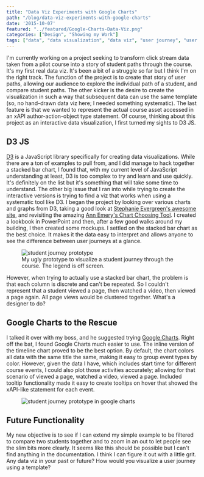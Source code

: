 ```yaml
---
title: "Data Viz Experiments with Google Charts"
path: "/blog/data-viz-experiments-with-google-charts"
date: '2015-10-07'
featured: "../featured/Google-Charts-Data-Viz.png"
categories: ["Design", "Showing my Work"]
tags: ["data", "data visualization", "data viz", "user journey", "user path", "visualization"]
---
```


I'm currently working on a project seeking to transform click stream data taken from a pilot course into a story of student paths through the course. It's my first real data viz. It's been a bit of a struggle so far but I think I'm on the right track. The function of the project is to create that story of user paths, allowing our audience to explore the individual path of a student, and compare student paths. The other kicker is the desire to create the visualization in such a way that subsequent data can use the same template (so, no hand-drawn data viz here; I needed something systematic). The last feature is that we wanted to represent the actual course asset accessed in an xAPI author-action-object type statement. Of course, thinking about this project as an interactive data visualization, I first turned my sights to D3 JS.

## D3 JS

[D3](http://d3js.org/) is a JavaScript library specifically for creating data visualizations. While there are a ton of examples to pull from, and I did manage to hack together a stacked bar chart, I found that, with my current level of JavaScript understanding at least, D3 is too complex to try and learn and use quickly. It's definitely on the list but it's something that will take some time to understand. The other big issue that I ran into while trying to create the interactive versions is trying to find a viz that works when using a systematic tool like D3. I began the project by looking over various charts and graphs from D3, taking a good look at [Stephanie Evergreen's awesome site](http://stephanieevergreen.com/), and revisiting the amazing [Ann Emery's Chart Choosing Tool](http://annkemery.com/essentials/). I created a lookbook in PowerPoint and then, after a few good walks around my building, I then created some mockups. I settled on the stacked bar chart as the best choice. It makes it the data easy to interpret and allows anyone to see the difference between user journeys at a glance.

<figure>
  <img
    sizes="(max-width: 810px) 100vw, 810px"
    srcset="http://res.cloudinary.com/dhdaswa6t/image/upload/f_auto,q_60,w_203/v1530396697/blog/Slide02.png 203w,
            http://res.cloudinary.com/dhdaswa6t/image/upload/f_auto,q_60,w_405/v1530396697/blog/Slide02.png 405w,
            http://res.cloudinary.com/dhdaswa6t/image/upload/f_auto,q_60,w_810/v1530396697/blog/Slide02.png 810w,
            http://res.cloudinary.com/dhdaswa6t/image/upload/f_auto,q_60,w_1215/v1530396697/blog/Slide02.png 1215w"
    src="http://res.cloudinary.com/dhdaswa6t/image/upload/f_auto,q_60,w_810/v1530396697/blog/Slide02.png"
    alt="student journey prototype" />
  <figcaption>My ugly prototype to visualize a student journey through the course. The legend is off screen.</figcaption>
</figure>

However, when trying to actually use a stacked bar chart, the problem is that each column is discrete and can't be repeated. So I couldn't represent that a student viewed a page, then watched a video, then viewed a page again. All page views would be clustered together. What's a designer to do?

## Google Charts to the Rescue

I talked it over with my boss, and he suggested trying [Google Charts](https://developers.google.com/chart/?hl=en). Right off the bat, I found Google Charts much easier to use. The inline version of the timeline chart proved to be the best option. By default, the chart colors all data with the same title the same, making it easy to group event types by color. However, given the data I have, which includes start time for different course events, I could also plot those activities accurately; allowing for that scenario of viewed a page, watched a video, viewed a page. Included tooltip functionality made it easy to create tooltips on hover that showed the xAPI-like statement for each event.

<figure>
  <img
    sizes="(max-width: 810px) 100vw, 810px"
    srcset="http://res.cloudinary.com/dhdaswa6t/image/upload/f_auto,q_60,w_203/v1530396697/blog/Screen-Shot-2015-10-06-at-5.10.32-PM.png 203w,
            http://res.cloudinary.com/dhdaswa6t/image/upload/f_auto,q_60,w_405/v1530396697/blog/Screen-Shot-2015-10-06-at-5.10.32-PM.png 405w,
            http://res.cloudinary.com/dhdaswa6t/image/upload/f_auto,q_60,w_810/v1530396697/blog/Screen-Shot-2015-10-06-at-5.10.32-PM.png 810w,
            http://res.cloudinary.com/dhdaswa6t/image/upload/f_auto,q_60,w_1215/v1530396697/blog/Screen-Shot-2015-10-06-at-5.10.32-PM.png 1215w"
    src="http://res.cloudinary.com/dhdaswa6t/image/upload/f_auto,q_60,w_810/v1530396697/blog/Screen-Shot-2015-10-06-at-5.10.32-PM.png"
    alt="student journey prototype in google charts" />
</figure>

## Future Functionality

My new objective is to see if I can extend my simple example to be filtered to compare two students together and to zoom in an out to let people see the slim bits more clearly. It seems like this should be possible but I can't find anything in the documentation. I think I can figure it out with a little grit. Any data viz in your past or future? How would you visualize a user journey using a template?
